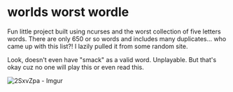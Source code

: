# worlds worst wordle
Fun little project built using ncurses and the worst collection of five letters words. There are only 650 or so words and includes many duplicates... who came up with this list?! I lazily pulled it from some random site.

Look, doesn't even have "smack" as a valid word. Unplayable. But that's okay cuz no one will play this or even read this.

![2SxvZpa - Imgur](https://user-images.githubusercontent.com/66286082/167320505-8edc5018-f3c2-4522-8fc0-ec4d676fcef0.gif)
